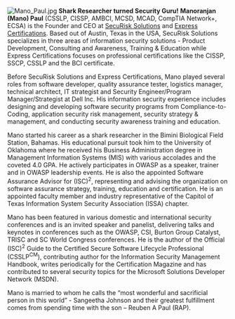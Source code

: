 ![Mano_Paul.jpg](Mano_Paul.jpg "Mano_Paul.jpg") <b>Shark Researcher
turned Security Guru\!</b>
<b>Manoranjan (Mano) Paul</b> (CSSLP, CISSP, AMBCI, MCSD, MCAD, CompTIA
Network+, ECSA) is the Founder and CEO at [SecuRisk
Solutions](http://www.securisksolutions.com) and [Express
Certifications](http://www.expresscertifications.com). Based out of
Austin, Texas in the USA, SecuRisk Solutions specializes in three areas
of information security solutions - Product Development, Consulting and
Awareness, Training & Education while Express Certifications focuses on
professional certifications like the CISSP, SSCP, CSSLP and the BCI
certificate.

Before SecuRisk Solutions and Express Certifications, Mano played
several roles from software developer, quality assurance tester,
logistics manager, technical architect, IT strategist and Security
Engineer/Program Manager/Strategist at Dell Inc. His information
security experience includes designing and developing software security
programs from Compliance-to-Coding, application security risk
management, security strategy & management, and conducting security
awareness training and education.

Mano started his career as a shark researcher in the Bimini Biological
Field Station, Bahamas. His educational pursuit took him to the
University of Oklahoma where he received his Business Administration
degree in Management Information Systems (MIS) with various accolades
and the coveted 4.0 GPA. He actively participates in OWASP as a speaker,
trainer and in OWASP leadership events. He is also the appointed
Software Assurance Advisor for (ISC)<sup>2</sup>, representing and
advising the organization on software assurance strategy, training,
education and certification. He is an appointed faculty member and
industry representative of the Capitol of Texas Information System
Security Association (ISSA) chapter.

Mano has been featured in various domestic and international security
conferences and is an invited speaker and panelist, delivering talks and
keynotes in conferences such as the OWASP, CSI, Burton Group Catalyst,
TRISC and SC World Congress conferences. He is the author of the
Official (ISC)<sup>2</sup> Guide to the Certified Secure Software
Lifecycle Professional (CSSLP<sup>CM</sup>), contributing author for the
Information Security Management Handbook, writes periodically for the
Certification Magazine and has contributed to several security topics
for the Microsoft Solutions Developer Network (MSDN).

Mano is married to whom he calls the “most wonderful and sacrificial
person in this world” - Sangeetha Johnson and their greatest fulfillment
comes from spending time with the son – Reuben A Paul (RAP).